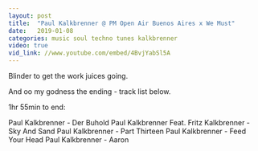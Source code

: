 ```yaml
---
layout: post
title:  "Paul Kalkbrenner @ PM Open Air Buenos Aires x We Must"
date:   2019-01-08
categories: music soul techno tunes kalkbrenner
video: true
vid_link: //www.youtube.com/embed/4BvjYabSl5A
---
```


Blinder to get the work juices going.  

And oo my godness the ending - track list below.

1hr 55min to end: 

Paul Kalkbrenner - Der Buhold 
Paul Kalkbrenner Feat. Fritz Kalkbrenner - Sky And Sand 
Paul Kalkbrenner - Part Thirteen 
Paul Kalkbrenner - Feed Your Head
Paul Kalkbrenner - Aaron﻿
